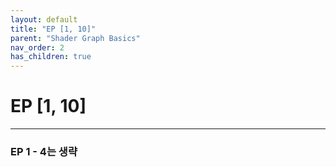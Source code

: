 ```yaml
---
layout: default
title: "EP [1, 10]"
parent: "Shader Graph Basics"
nav_order: 2
has_children: true
---
```


# EP [1, 10]

---

### EP 1 - 4는 생략

